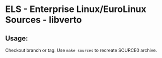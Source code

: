 # ELS - Enterprise Linux/EuroLinux Sources - libverto
 
## Usage:
  Checkout branch or tag. Use `make sources` to recreate  SOURCE0 archive.
